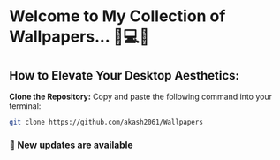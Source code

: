 # Welcome to My Collection of Wallpapers... 💫💻🌌

## How to Elevate Your Desktop Aesthetics:

 **Clone the Repository:**
   Copy and paste the following command into your terminal:
   ```bash
   git clone https://github.com/akash2061/Wallpapers
   ```
### 🚀 New updates are available